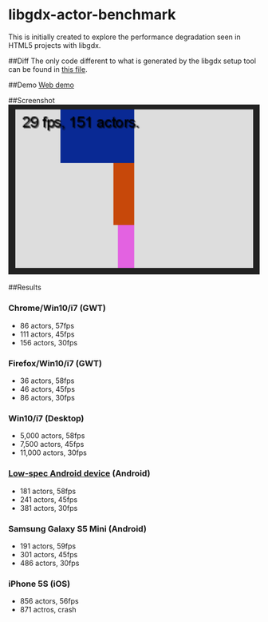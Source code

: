 # libgdx-actor-benchmark
This is initially created to explore the performance degradation seen in HTML5 projects with libgdx.

##Diff
The only code different to what is generated by the libgdx setup tool can be found in [this file](core/src/in/atqu/actorbenchmark/ActorBenchmark.java).

##Demo
[Web demo](//staff0rd.github.io/libgdx-actor-benchmark)

##Screenshot
![Screenshot](screenshot.png?raw=true)

##Results

### Chrome/Win10/i7 (GWT)
* 86 actors, 57fps
* 111 actors, 45fps
* 156 actors, 30fps

### Firefox/Win10/i7 (GWT)
* 36 actors, 58fps
* 46 actors, 45fps
* 86 actors, 30fps

### Win10/i7 (Desktop)
* 5,000 actors, 58fps
* 7,500 actors, 45fps
* 11,000 actors, 30fps

### [Low-spec Android device](http://www.zte.com.au/telstra/T792.htm) (Android)
* 181 actors, 58fps
* 241 actors, 45fps
* 381 actors, 30fps

### Samsung Galaxy S5 Mini (Android)
* 191 actors, 59fps
* 301 actors, 45fps
* 486 actors, 30fps

### iPhone 5S (iOS)
* 856 actors, 56fps
* 871 actros, crash